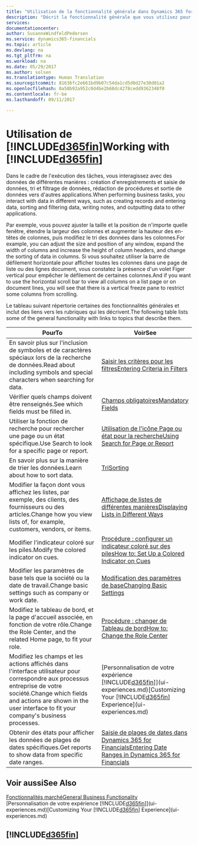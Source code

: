 ```yaml
---
title: "Utilisation de la fonctionnalité générale dans Dynamics 365 for Financials | Microsoft"
description: "Décrit la fonctionnalité générale que vous utilisez pour interagir avec des données dans Financials, par exemple entrer les valeurs, trier les données, et modifier les vues."
services: 
documentationcenter: 
author: SusanneWindfeldPedersen
ms.service: dynamics365-financials
ms.topic: article
ms.devlang: na
ms.tgt_pltfrm: na
ms.workload: na
ms.date: 05/29/2017
ms.author: solsen
ms.translationtype: Human Translation
ms.sourcegitcommit: 81636fc2e661bd9b07c54da1cd5d0d27e30d01a2
ms.openlocfilehash: 0a50b92a952c0d4be2b68dc4278cedd9362348f0
ms.contentlocale: fr-be
ms.lasthandoff: 09/11/2017

---
```

# <a name="working-with-included365finincludesd365finlongmdmd"></a><span data-ttu-id="dd050-103">Utilisation de [!INCLUDE[d365fin](includes/d365fin_long_md.md)]</span><span class="sxs-lookup"><span data-stu-id="dd050-103">Working with [!INCLUDE[d365fin](includes/d365fin_long_md.md)]</span></span>
<span data-ttu-id="dd050-104">Dans le cadre de l'exécution des tâches, vous interagissez avec des données de différentes manières : création d'enregistrements et saisie de données, tri et filtrage de données, rédaction de procédures et sortie de données vers d'autres applications.</span><span class="sxs-lookup"><span data-stu-id="dd050-104">When performing business tasks, you interact with data in different ways, such as creating records and entering data, sorting and filtering data, writing notes, and outputting data to other applications.</span></span>

<span data-ttu-id="dd050-105">Par exemple, vous pouvez ajuster la taille et la position de n'importe quelle fenêtre, étendre la largeur des colonnes et augmenter la hauteur des en-têtes de colonnes, puis modifiez le tri des données dans les colonnes.</span><span class="sxs-lookup"><span data-stu-id="dd050-105">For example, you can adjust the size and position of any window, expand the width of columns and increase the height of column headers, and change the sorting of data in columns.</span></span> <span data-ttu-id="dd050-106">Si vous souhaitez utiliser la barre de défilement horizontale pour afficher toutes les colonnes dans une page de liste ou des lignes document, vous constatez la présence d'un volet Figer vertical pour empêcher le défilement de certaines colonnes.</span><span class="sxs-lookup"><span data-stu-id="dd050-106">And if you want to use the horizontal scroll bar to view all columns on a list page or on document lines, you will see that there is a vertical freeze pane to restrict some columns from scrolling.</span></span>

<span data-ttu-id="dd050-107">Le tableau suivant répertorie certaines des fonctionnalités générales et inclut des liens vers les rubriques qui les décrivent.</span><span class="sxs-lookup"><span data-stu-id="dd050-107">The following table lists some of the general functionality with links to topics that describe them.</span></span>

| <span data-ttu-id="dd050-108">Pour</span><span class="sxs-lookup"><span data-stu-id="dd050-108">To</span></span> | <span data-ttu-id="dd050-109">Voir</span><span class="sxs-lookup"><span data-stu-id="dd050-109">See</span></span> |
| --- | --- |
| <span data-ttu-id="dd050-110">En savoir plus sur l'inclusion de symboles et de caractères spéciaux lors de la recherche de données.</span><span class="sxs-lookup"><span data-stu-id="dd050-110">Read about including symbols and special characters when searching for data.</span></span> |[<span data-ttu-id="dd050-111">Saisir les critères pour les filtres</span><span class="sxs-lookup"><span data-stu-id="dd050-111">Entering Criteria in Filters</span></span>](ui-enter-criteria-filters.md) |
| <span data-ttu-id="dd050-112">Vérifier quels champs doivent être renseignés.</span><span class="sxs-lookup"><span data-stu-id="dd050-112">See which fields must be filled in.</span></span> |[<span data-ttu-id="dd050-113">Champs obligatoires</span><span class="sxs-lookup"><span data-stu-id="dd050-113">Mandatory Fields</span></span>](ui-mandatory-fields.md) |
| <span data-ttu-id="dd050-114">Utiliser la fonction de recherche pour rechercher une page ou un état spécifique.</span><span class="sxs-lookup"><span data-stu-id="dd050-114">Use Search to look for a specific page or report.</span></span> |[<span data-ttu-id="dd050-115">Utilisation de l'icône Page ou état pour la recherche</span><span class="sxs-lookup"><span data-stu-id="dd050-115">Using Search for Page or Report</span></span>](ui-search.md) |
| <span data-ttu-id="dd050-116">En savoir plus sur la manière de trier les données.</span><span class="sxs-lookup"><span data-stu-id="dd050-116">Learn about how to sort data.</span></span> |[<span data-ttu-id="dd050-117">Tri</span><span class="sxs-lookup"><span data-stu-id="dd050-117">Sorting</span></span>](ui-sorting.md) |
| <span data-ttu-id="dd050-118">Modifier la façon dont vous affichez les listes, par exemple, des clients, des fournisseurs ou des articles.</span><span class="sxs-lookup"><span data-stu-id="dd050-118">Change how you view lists of, for example, customers, vendors, or items.</span></span> |[<span data-ttu-id="dd050-119">Affichage de listes de différentes manières</span><span class="sxs-lookup"><span data-stu-id="dd050-119">Displaying Lists in Different Ways</span></span>](across-display-lists-different-views.md) |
| <span data-ttu-id="dd050-120">Modifier l'indicateur coloré sur les piles.</span><span class="sxs-lookup"><span data-stu-id="dd050-120">Modify the colored indicator on cues.</span></span> |[<span data-ttu-id="dd050-121">Procédure : configurer un indicateur coloré sur des piles</span><span class="sxs-lookup"><span data-stu-id="dd050-121">How to: Set Up a Colored Indicator on Cues</span></span>](ui-how-setup-colored-indicator-cues.md) |
| <span data-ttu-id="dd050-122">Modifier les paramètres de base tels que la société ou la date de travail.</span><span class="sxs-lookup"><span data-stu-id="dd050-122">Change basic settings such as company or work date.</span></span> |[<span data-ttu-id="dd050-123">Modification des paramètres de base</span><span class="sxs-lookup"><span data-stu-id="dd050-123">Changing Basic Settings</span></span>](ui-change-basic-settings.md) |
| <span data-ttu-id="dd050-124">Modifiez le tableau de bord, et la page d'accueil associée, en fonction de votre rôle.</span><span class="sxs-lookup"><span data-stu-id="dd050-124">Change the Role Center, and the related Home page, to fit your role.</span></span> |[<span data-ttu-id="dd050-125">Procédure : changer de Tableau de bord</span><span class="sxs-lookup"><span data-stu-id="dd050-125">How to: Change the Role Center</span></span>](change-role.md) |
| <span data-ttu-id="dd050-126">Modifiez les champs et les actions affichés dans l'interface utilisateur pour correspondre aux processus entreprise de votre société.</span><span class="sxs-lookup"><span data-stu-id="dd050-126">Change which fields and actions are shown in the user interface to fit your company's business processes.</span></span> |<span data-ttu-id="dd050-127">[Personnalisation de votre expérience [!INCLUDE[d365fin](includes/d365fin_md.md)]](ui-experiences.md)</span><span class="sxs-lookup"><span data-stu-id="dd050-127">[Customizing Your [!INCLUDE[d365fin](includes/d365fin_md.md)] Experience](ui-experiences.md)</span></span> |
| <span data-ttu-id="dd050-128">Obtenir des états pour afficher les données de plages de dates spécifiques.</span><span class="sxs-lookup"><span data-stu-id="dd050-128">Get reports to show data from specific date ranges.</span></span> |[<span data-ttu-id="dd050-129">Saisie de plages de dates dans Dynamics 365 for Financials</span><span class="sxs-lookup"><span data-stu-id="dd050-129">Entering Date Ranges in Dynamics 365 for Financials</span></span>](ui-enter-date-ranges.md) |

## <a name="see-also"></a><span data-ttu-id="dd050-130">Voir aussi</span><span class="sxs-lookup"><span data-stu-id="dd050-130">See Also</span></span>
[<span data-ttu-id="dd050-131">Fonctionnalités marché</span><span class="sxs-lookup"><span data-stu-id="dd050-131">General Business Functionality</span></span>](ui-across-business-areas.md)  
<span data-ttu-id="dd050-132">[Personnalisation de votre expérience [!INCLUDE[d365fin](includes/d365fin_md.md)]](ui-experiences.md)</span><span class="sxs-lookup"><span data-stu-id="dd050-132">[Customizing Your [!INCLUDE[d365fin](includes/d365fin_md.md)] Experience](ui-experiences.md)</span></span>  

## [!INCLUDE[d365fin](includes/free_trial_md.md)]

